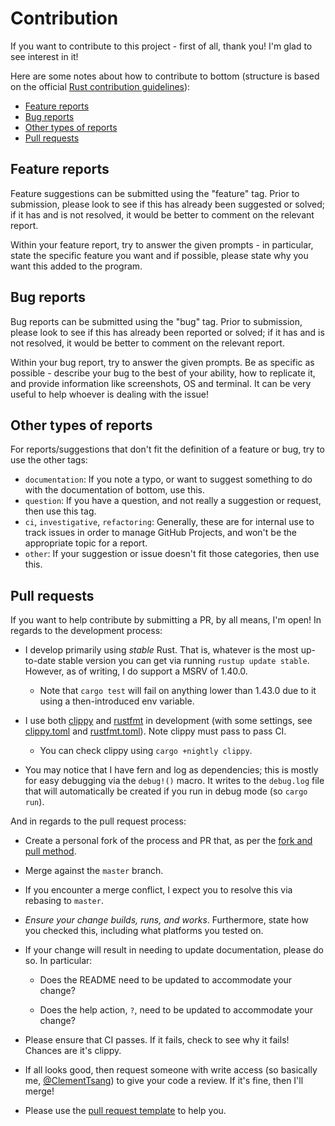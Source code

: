 # Contribution

If you want to contribute to this project - first of all, thank you! I'm glad to see interest in it!

Here are some notes about how to contribute to bottom (structure is based on the official
[Rust contribution guidelines](https://github.com/rust-lang/rust/blob/master/CONTRIBUTING.md)):

- [Feature reports](#feature-reports)
- [Bug reports](#bug-reports)
- [Other types of reports](#other-types-of-reports)
- [Pull requests](#pull-requests)

## Feature reports

Feature suggestions can be submitted using the "feature" tag. Prior to submission, please look to see if this has already been suggested or solved; if it has and is not resolved, it would be better to comment on the relevant report.

Within your feature report, try to answer the given prompts - in particular, state the specific feature you want and if possible, please state why you want this added to the program.

## Bug reports

Bug reports can be submitted using the "bug" tag. Prior to submission, please look to see if this has already been reported or solved; if it has and is not resolved, it would be better to comment on the relevant report.

Within your bug report, try to answer the given prompts. Be as specific as possible - describe your bug to the best of your ability, how to replicate it, and provide information like screenshots, OS and terminal. It can be very useful to help whoever is dealing with the issue!

## Other types of reports

For reports/suggestions that don't fit the definition of a feature or bug, try to use the other tags:

- `documentation`: If you note a typo, or want to suggest something to do with the documentation of bottom, use this.
- `question`: If you have a question, and not really a suggestion or request, then use this tag.
- `ci`, `investigative`, `refactoring`: Generally, these are for internal use to track issues in order to manage GitHub Projects, and won't be the appropriate topic for a report.
- `other`: If your suggestion or issue doesn't fit those categories, then use this.

## Pull requests

If you want to help contribute by submitting a PR, by all means, I'm open! In regards to the development process:

- I develop primarily using _stable_ Rust. That is, whatever is the most up-to-date stable version you can get via running
  `rustup update stable`. However, as of writing, I do support a MSRV of 1.40.0.

  - Note that `cargo test` will fail on anything lower than 1.43.0 due to it using a then-introduced env variable.

- I use both [clippy](https://github.com/rust-lang/rust-clippy) and [rustfmt](https://github.com/rust-lang/rustfmt) in development (with some settings, see [clippy.toml](./clippy.toml) and [rustfmt.toml](rustfmt.toml)). Note clippy must pass to pass CI.

  - You can check clippy using `cargo +nightly clippy`.

- You may notice that I have fern and log as dependencies; this is mostly for easy debugging via the `debug!()` macro. It writes to the
  `debug.log` file that will automatically be created if you run in debug mode (so `cargo run`).

And in regards to the pull request process:

- Create a personal fork of the process and PR that, as per the [fork and pull method](https://help.github.com/en/github/collaborating-with-issues-and-pull-requests/about-collaborative-development-models).

- Merge against the `master` branch.

- If you encounter a merge conflict, I expect you to resolve this via rebasing to `master`.

- _Ensure your change builds, runs, and works_. Furthermore, state how you checked this, including what platforms you tested on.

- If your change will result in needing to update documentation, please do so. In particular:

  - Does the README need to be updated to accommodate your change?

  - Does the help action, `?`, need to be updated to accommodate your change?

- Please ensure that CI passes. If it fails, check to see why it fails! Chances are it's clippy.

- If all looks good, then request someone with write access (so basically me, [@ClementTsang](https://github.com/ClementTsang)) to give your code a review. If it's fine, then I'll merge!

- Please use the [pull request template](https://github.com/ClementTsang/bottom/blob/master/.github/pull_request_template.md) to help you.
